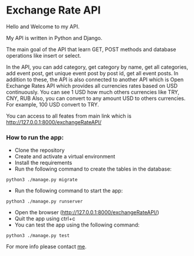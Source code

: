 # Exchange Rate API

Hello and Welcome to my API.

My API is written in Python and Django.

The main goal of the API that learn GET, POST methods and database operations like insert or select.

In the API, you can add category, get category by name, get all categories, add event post, get unique event post by post id, get all event posts.
In addition to these, the API is also connected to another API which is Open Exchange Rates API which provides all currencies rates based on USD continuously.
You can see 1 USD how much others currencies like TRY, CNY, RUB
Also, you can convert to any amount USD to others currencies. For example, 100 USD convert to TRY.

You can access to all feates from main link which is http://127.0.0.1:8000/exchangeRateAPI/

### How to run the app:

- Clone the repository
- Create and activate a virtual environment
- Install the requirements
- Run the following command to create the tables in the database:

`python3 ./manage.py migrate`

- Run the following command to start the app:

`python3 ./manage.py runserver`

- Open the browser (http://127.0.0.1:8000/exchangeRateAPI/)
- Quit the app using ctrl+c
- You can test the app using the following command:

`python3 ./manage.py test`


For more info please contact [me](https://github.com/umutgun17).
